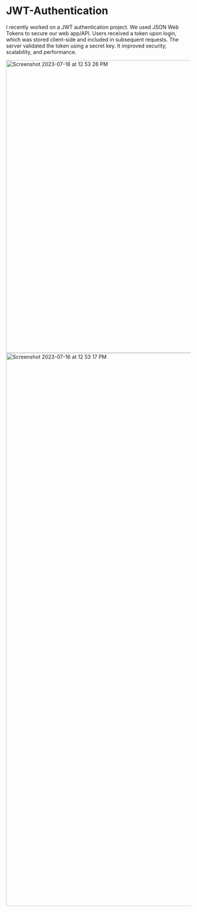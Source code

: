 # JWT-Authentication

I recently worked on a JWT authentication project. We used JSON Web Tokens to secure our web app/API. Users received a token upon login, which was stored client-side and included in subsequent requests. The server validated the token using a secret key. It improved security, scalability, and performance.

<img width="798" alt="Screenshot 2023-07-16 at 12 53 26 PM" src="https://github.com/MitSheth7/JWT-Authentication/assets/88057396/50a63a74-49a5-4b37-b0f4-3a8759996e15">


<img width="1508" alt="Screenshot 2023-07-16 at 12 53 17 PM" src="https://github.com/MitSheth7/JWT-Authentication/assets/88057396/f9b247e0-930c-464e-a373-9d1694c14d69">
